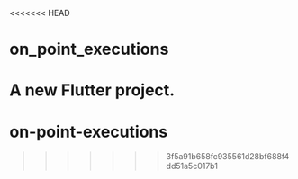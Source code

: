 <<<<<<< HEAD
# on_point_executions

A new Flutter project.
=======
# on-point-executions
>>>>>>> 3f5a91b658fc935561d28bf688f4dd51a5c017b1
